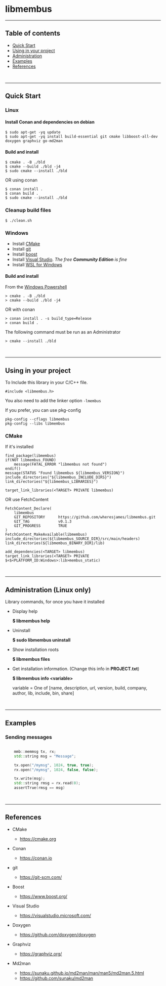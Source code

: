 
# libmembus


---------------------------------------------------------------------
## Table of contents

* [Quick Start](#quick-start)
* [Using in your project](#using-in-your-project)
* [Administration](#administration)
* [Examples](#examples)
* [References](#references)

&nbsp;


---------------------------------------------------------------------
## Quick Start

### Linux

#### Install Conan and dependencies on debian

    $ sudo apt-get -yq update
    $ sudo apt-get -yq install build-essential git cmake libboost-all-dev doxygen graphviz go-md2man


#### Build and install

    $ cmake . -B ./bld
    $ cmake --build ./bld -j4
    $ sudo cmake --install ./bld

 OR using conan

    $ conan install .
    $ conan build .
    $ sudo cmake --install ./bld


### Cleanup build files

    $ ./clean.sh


### Windows

- Install [CMake](https://cmake.org/download/)
- Install [git](https://git-scm.com/downloads)
- Install [boost](https://sourceforge.net/projects/boost/files/boost-binaries/)
- Install [Visual Studio](https://visualstudio.microsoft.com/downloads/). *The free **Community Edition** is fine*
- Install [WSL for Windows](https://docs.microsoft.com/en-us/windows/wsl/install-win10)

#### Build and install

From the [Windows Powershell](https://docs.microsoft.com/en-us/powershell/)

    > cmake . -B ./bld
    > cmake --build ./bld -j4

OR with conan

    > conan install . -s build_type=Release
    > conan build .

The following command must be run as an Administrator

    > cmake --install ./bld

&nbsp;


---------------------------------------------------------------------
## Using in your project

To Include this library in your C/C++ file.

    #include <libmembus.h>

You also need to add the linker option `-lmembus`

If you prefer, you can use pkg-config

    pkg-config --cflags libmembus
    pkg-config --libs libmembus


### CMake

If it's installed

    find_package(libmembus)
    if(NOT libmembus_FOUND)
        message(FATAL_ERROR "libmembus not found")
    endif()
    message(STATUS "Found libmembus ${libmembus_VERSION}")
    include_directories("${libmembus_INCLUDE_DIRS}")
    link_directories("${libmembus_LIBRARIES}")

    target_link_libraries(<TARGET> PRIVATE libmembus)

OR use FetchContent

    FetchContent_Declare(
        libmembus
        GIT_REPOSITORY      https://github.com/wheresjames/libmembus.git
        GIT_TAG             v0.1.3
        GIT_PROGRESS        TRUE
    )
    FetchContent_MakeAvailable(libmembus)
    include_directories(${libmembus_SOURCE_DIR}/src/main/headers)
    link_directories(${libmembus_BINARY_DIR}/lib)

    add_dependencies(<TARGET> libmembus)
    target_link_libraries(<TARGET> PRIVATE $<$<PLATFORM_ID:Windows>:lib>membus_static)

&nbsp;


---------------------------------------------------------------------
## Administration (Linux only)

Library commands, for once you have it installed

- Display help

    **$ libmembus help**

- Uninstall

    **$ sudo libmembus uninstall**

- Show installation roots

    **$ libmembus files**

- Get installation information.  (Change this info in **PROJECT.txt**)

    **$ libmembus info \<variable\>**

    variable = One of [name, description, url, version, build, company, author, lib, include, bin, share]

&nbsp;


---------------------------------------------------------------------
## Examples

### Sending messages

``` C++

    mmb::memmsg tx, rx;
    std::string msg = "Message";

    tx.open("/mymsg", 1024, true, true);
    rx.open("/mymsg", 1024, false, false);

    tx.write(msg);
    std::string rmsg = rx.read(0);
    assertTrue(rmsg == msg)

```

&nbsp;


---------------------------------------------------------------------
## References

- CMake
    - https://cmake.org

- Conan
    - https://conan.io

- git
    - https://git-scm.com/

- Boost
    - https://www.boost.org/

- Visual Studio
    - https://visualstudio.microsoft.com/

- Doxygen
    - https://github.com/doxygen/doxygen

- Graphviz
    - https://graphviz.org/

- Md2man
    - https://sunaku.github.io/md2man/man/man5/md2man.5.html
    - https://github.com/sunaku/md2man
